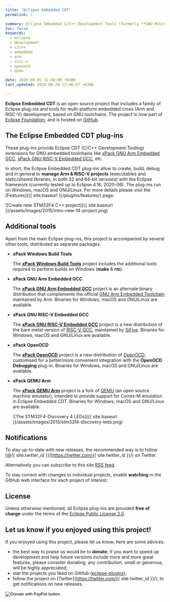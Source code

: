 ```yaml
---
title: "Eclipse Embedded CDT"
permalink: /

summary: Eclipse Embedded C/C++ Development Tools (formerly **GNU MCU/ARM Eclipse**).
toc: false
keywords:
  - eclipse
  - development
  - c/c++
  - embedded
  - arm
  - risc-v
  - openocd
  - qemu

date: 2020-08-05 11:58:00 +0300
last_updated: 2020-08-29 13:46:57 +0300

---
```


**Eclipse Embedded CDT** is an open source project that includes a family
of Eclipse plug-ins and tools for multi-platform embedded cross (Arm and RISC-V)
development, based on GNU toolchains. The project is now part of
[Eclipse Foundation](https://projects.eclipse.org/projects/iot.embed-cdt/),
and is hosted on
[GitHub](https://github.com/eclipse-embed-cdt).

## The Eclipse Embedded CDT plug-ins

These plug-ins provide Eclipse CDT (C/C++ Development Tooling) extensions for
GNU embedded toolchains like
[xPack GNU Arm Embedded GCC](https://xpack.github.io/arm-none-eabi-gcc/),
[xPack GNU RISC-V Embedded GCC](https://xpack.github.io/riscv-none-embed-gcc/),
etc.

In short, the Eclipse Embedded CDT plug-ins allow to create, build,
debug and in general to **manage Arm & RISC-V projects** (executables
and static/shared libraries, in both 32 and 64-bit versions) with the
Eclipse framework (currently tested up to Eclipse 4.16, 2020-06).
The plug-ins run on Windows, macOS and GNU/Linux. For more details
please visit the [Features]({{ site.baseurl }}/plugins/features/) page.

![Create new STM32F4 C++ project]({{ site.baseurl }}/assets/images/2015/intro-new-f4-project.png)

## Additional tools

Apart from the main Eclipse plug-ins, this project is accompanied by
several other tools, distributed as separate packages.

- **xPack Windows Build Tools**

  The [**xPack Windows Build Tools**](https://xpack.github.io/windows-build-tools/)
  project includes the additional tools required to perform builds on Windows
  (**make** & **rm**).

- **xPack GNU Arm Embedded GCC**

  The [**xPack GNU Arm Embedded GCC**](https://xpack.github.io/arm-none-eabi-gcc/)
  project is an alternate binary distribution that complements the official
  [GNU Arm Embedded Toolchain](https://developer.arm.com/open-source/gnu-toolchain/gnu-rm) maintained by Arm. Binaries for Windows, macOS and GNU/Linux are available.

- **xPack GNU RISC-V Embedded GCC**

  The [**xPack GNU RISC-V Embedded GCC**](https://xpack.github.io/riscv-none-embed-gcc/)
  project is a new distribution of the bare metal version of
  [RISC-V GCC](https://github.com/riscv/riscv-gcc), maintained by
  [SiFive](https://www.sifive.com). Binaries for Windows, macOS and GNU/Linux
  are available.

- **xPack OpenOCD**

  The [**xPack OpenOCD**](https://xpack.github.io/openocd/) project is a
  new distribution of [OpenOCD](http://openocd.org/), customised for a
  better/more convenient integration with the **OpenOCD Debugging** plug-in.
  Binaries for Windows, macOS and GNU/Linux are available.

- **xPack QEMU Arm**

  The [**xPack QEMU Arm**](https://xpack.github.io/qemu-arm/) project is a
  fork of [QEMU](http://wiki.qemu.org/Main_Page) (an open source machine emulator),
  intended to provide support for Cortex-M emulation in Eclipse Embedded CDT.
  Binaries for Windows, macOS and GNU/Linux are available.

  ![The STM32F4-Discovery 4 LEDs]({{ site.baseurl }}/assets/images/2015/stm32f4-discovery-leds.png)

## Notifications

To stay up-to-date with new releases, the recommended way is
to follow [@{{ site.twitter_id }}](https://twitter.com/{{ site.twitter_id }}/) on Twitter.

Alternatively you can subscribe to this site 
[RSS feed](https://eclipse-embed-cdt.github.io/feed.xml).

To stay current with changes to individual projects, enable **watching**
in the GitHub web interface for each project of interest.

## License

Unless otherwise mentioned, all Eclipse plug-ins
are provided **free of charge** under the terms of the
[Eclipse Public License 2.0](https://projects.eclipse.org/license/epl-2.0).

## Let us know if you enjoyed using this project!

If you enjoyed using this project, please let us know; here are some advices:

- the best way to praise us would be to **donate**; if you want to speed
up development and help future versions include more and more great
features, please consider donating; any contribution, small or
generous, will be highly appreciated;
- star the projects you liked on GitHub
([eclipse-plugins](https://github.com/eclipse-embed-cdt/eclipse-plugins));
- follow the project on [Twitter](https://twitter.com/{{ site.twitter_id }}/),
to get notifications on new releases.

<form action="https://www.paypal.com/cgi-bin/webscr" method="post" target="_top">
<input type="hidden" name="cmd" value="_s-xclick" />
<input type="hidden" name="hosted_button_id" value="NXKFN7DJH8DJ6" />
<input type="image" src="https://www.paypalobjects.com/en_US/i/btn/btn_donateCC_LG.gif" border="0" name="submit" title="PayPal - The safer, easier way to pay online!" alt="Donate with PayPal button" />
<img alt="." border="0" src="https://www.paypal.com/en_US/i/scr/pixel.gif" width="1" height="1" />
</form>
